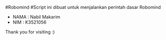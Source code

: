 #Robomind
#Script ini dibuat untuk menjalankan perintah dasar Robomind
- NAMA : Nabil Makarim
- NIM  : K3521056

Thank you for visiting :)

